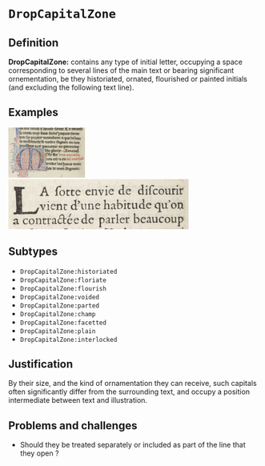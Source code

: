 # `DropCapitalZone`

## Definition

**DropCapitalZone:** contains any type of initial letter, occupying a space corresponding to several lines of the main text or bearing significant ornementation, be they historiated, ornated, flourished or painted initials (and excluding the following text line).

## Examples

<img src="btv1b84259980_f68.jpg" height="100px">
<img src="btv1b86070385_f78.jpg" height="100px">

## Subtypes

* `DropCapitalZone:historiated`
* `DropCapitalZone:floriate`
* `DropCapitalZone:flourish`
* `DropCapitalZone:voided`
* `DropCapitalZone:parted`
* `DropCapitalZone:champ`
* `DropCapitalZone:facetted`
* `DropCapitalZone:plain`
* `DropCapitalZone:interlocked`

## Justification

By their size, and the kind of ornamentation they can receive, such capitals often significantly differ from the surrounding text, and occupy a position intermediate between text and illustration.

## Problems and challenges

- Should they be treated separately or included as part of the line that they open ?
